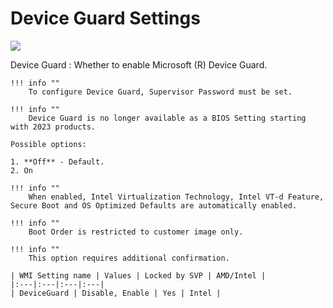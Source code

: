 # Device Guard Settings

![](https://cdrt.github.io/mk_docs/ref/bios/settings/thinkpad/img/tp_deviceguard.png)

Device Guard
:  Whether to enable Microsoft (R) Device Guard.

    !!! info ""
        To configure Device Guard, Supervisor Password must be set.

    !!! info ""
        Device Guard is no longer available as a BIOS Setting starting with 2023 products.

    Possible options:

    1. **Off** - Default.
    2. On

    !!! info ""
        When enabled, Intel Virtualization Technology, Intel VT-d Feature, Secure Boot and OS Optimized Defaults are automatically enabled.

    !!! info ""
        Boot Order is restricted to customer image only.

    !!! info ""
        This option requires additional confirmation.

    | WMI Setting name | Values | Locked by SVP | AMD/Intel |
    |:---|:---|:---|:---|
    | DeviceGuard | Disable, Enable | Yes | Intel |
